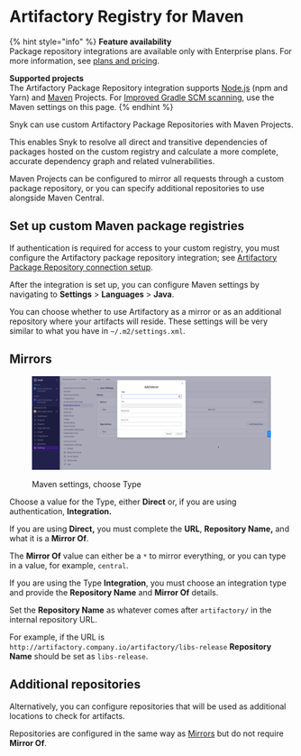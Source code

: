 # Artifactory Registry for Maven

{% hint style="info" %}
**Feature availability**\
Package repository integrations are available only with Enterprise plans. For more information, see [plans and pricing](https://snyk.io/plans/).

**Supported projects**\
The Artifactory Package Repository integration supports [Node.js](../../../../supported-languages-package-managers-and-frameworks/javascript/#package-managers-and-supported-file-extensions) (npm and Yarn) and [Maven](../../../../supported-languages-package-managers-and-frameworks/java-and-kotlin/#package-managers-and-supported-file-extensions) Projects. For [Improved Gradle SCM scanning](../../../../supported-languages-package-managers-and-frameworks/java-and-kotlin/git-repositories-with-maven-and-gradle.md#improved-gradle-scm-scanning), use the Maven settings on this page.
{% endhint %}

Snyk can use custom Artifactory Package Repositories with Maven Projects.

This enables Snyk to resolve all direct and transitive dependencies of packages hosted on the custom registry and calculate a more complete, accurate dependency graph and related vulnerabilities.

Maven Projects can be configured to mirror all requests through a custom package repository, or you can specify additional repositories to use alongside Maven Central.

## **Set up custom Maven package registries**

If authentication is required for access to your custom registry, you must configure the Artifactory package repository integration; see [Artifactory Package Repository connection setup](./).

After the integration is set up, you can configure Maven settings by navigating to **Settings** > **Languages** > **Java**.

You can choose whether to use Artifactory as a mirror or as an additional repository where your artifacts will reside. These settings will be very similar to what you have in `~/.m2/settings.xml`.

## Mirrors

<figure><img src="../../../../.gitbook/assets/image.png" alt=""><figcaption><p>Maven settings, choose Type</p></figcaption></figure>

Choose a value for the Type, either **Direct** or, if you are using authentication, **Integration.**

If you are using **Direct,** you must complete the **URL**, **Repository Name,** and what it is a **Mirror Of**.

The **Mirror Of** value can either be a `*` to mirror everything, or you can type in a value, for example, `central`.

If you are using the Type **Integration**, you must choose an integration type and provide the **Repository Name** and **Mirror Of** details.

Set the **Repository Name** as whatever comes after `artifactory/` in the internal repository URL.

For example, if the URL is `http://artifactory.company.io/artifactory/libs-release` **Repository Name** should be set as `libs-release`.

## **Additional repositories**

Alternatively, you can configure repositories that will be used as additional locations to check for artifacts.

Repositories are configured in the same way as [Mirrors](artifactory-registry-for-maven.md#mirrors) but do not require **Mirror Of**.
